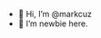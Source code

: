 - 👋 Hi, I’m @markcuz
- 👀 I’m newbie here.

<!---
mazcuz/mazcuz is a ✨ special ✨ repository because its `README.md` (this file) appears on your GitHub profile.
You can click the Preview link to take a look at your changes.
--->
